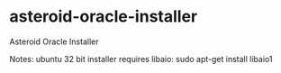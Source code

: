 asteroid-oracle-installer
=========================

Asteroid Oracle Installer


Notes:
ubuntu 32 bit installer requires libaio:
   sudo apt-get install libaio1
